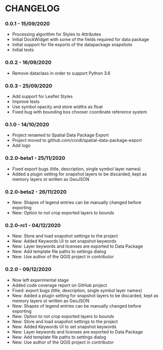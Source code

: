 # CHANGELOG

### 0.0.1 - 15/09/2020

* Processing algorithm for Styles to Attributes
* Initial DockWidget with some of the fields required for data package
* Initial support for file exports of the datapackage snapshots
* Initial tests

### 0.0.2 - 16/09/2020

* Remove dataclass in order to support Python 3.6

### 0.0.3 - 25/09/2020

* Add support for Leaflet Styles
* Improve tests
* Use symbol opacity and store widths as float
* Fixed bug with bounding box chooser coordinate reference system

### 0.1.0 - 14/10/2020

* Project renamed to Spatial Data Package Export
* Project moved to github.com/cividi/spatial-data-package-export
* Add logo

### 0.2.0-beta1 - 25/11/2020

* Fixed export bugs (title, description, single symbol layer names)
* Added a plugin setting for snapshot layers to be discarded, kept as memory layers ot written as GeoJSON

### 0.2.0-beta2 - 26/11/2020

* New: Shapes of legend entries can be manually changed before exporting
* New: Option to not crop exported layers to bounds 

### 0.2.0-rc1 - 04/12/2020

* New: Store and load snapshot settings to the project 
* New: Added Keywords UI to set snapshot keywords
* New: Layer keywords and licenses are exported to Data Package
* New: Add template file paths to settings dialog
* New: Use author of the QGIS project in contributor

### 0.2.0 - 09/12/2020

* Now left experimental stage
* Added code coverage report on GitHub project
* Fixed: export bugs (title, description, single symbol layer names)
* New: Added a plugin setting for snapshot layers to be discarded, kept as memory layers ot written as GeoJSON
* New: Shapes of legend entries can be manually changed before exporting
* New: Option to not crop exported layers to bounds 
* New: Store and load snapshot settings to the project 
* New: Added Keywords UI to set snapshot keywords
* New: Layer keywords and licenses are exported to Data Package
* New: Add template file paths to settings dialog
* New: Use author of the QGIS project in contributor

###
